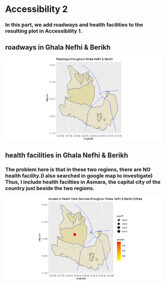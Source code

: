 # Accessibility 2
### In this part, we add roadways and health facilities to the resulting plot in Accessibility 1.
## roadways in Ghala Nefhi & Berikh
![](roadway.png)
## health facilities in Ghala Nefhi & Berikh
### The problem here is that in these two regions, there are NO health facility.(I also searched in google map to investigate) Thus, I include health facilties in Asmara, the capital city of the country just beside the two regions.
![](health.png)
